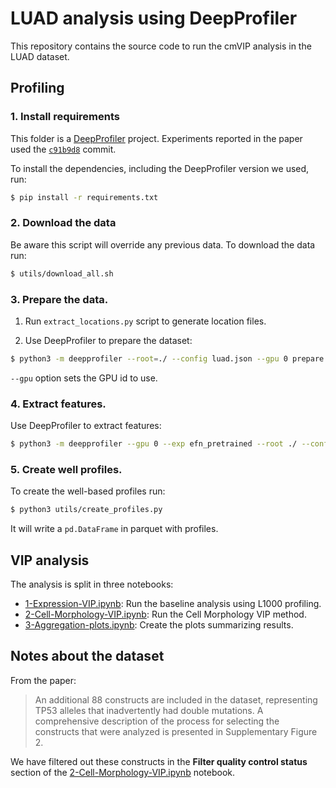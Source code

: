 # LUAD analysis using DeepProfiler

This repository contains the source code to run the cmVIP analysis in the LUAD
dataset.

## Profiling

### 1. Install requirements

This folder is a [DeepProfiler](https://github.com/cytomining/DeepProfiler)
project.  Experiments reported in the paper used the
[`c91b9d8`](https://github.com/cytomining/DeepProfiler/tree/c91b9d821a37d90583d19d209be2e53fe3f08d8d#quick-guide)
commit.

To install the dependencies, including the DeepProfiler version we used, run:
```bash
$ pip install -r requirements.txt
```

### 2. Download the data

Be aware this script will override any previous data. To download the data run:

```bash
$ utils/download_all.sh
```

### 3. Prepare the data.

 1. Run `extract_locations.py` script to generate location files.

 2. Use DeepProfiler to prepare the dataset:

```bash
$ python3 -m deepprofiler --root=./ --config luad.json --gpu 0 prepare
```

`--gpu` option sets the GPU id to use.

### 4. Extract features.

Use DeepProfiler to extract features:

```bash
$ python3 -m deepprofiler --gpu 0 --exp efn_pretrained --root ./ --config luad.json profile
```

### 5. Create well profiles.

To create the well-based profiles run:

```bash
$ python3 utils/create_profiles.py
```

It will write a `pd.DataFrame` in parquet with profiles.

## VIP analysis

The analysis is split in three notebooks:
 - [1-Expression-VIP.ipynb](1-Expression-VIP.ipynb): Run the baseline analysis using L1000 profiling.
 - [2-Cell-Morphology-VIP.ipynb](2-Cell-Morphology-VIP.ipynb): Run the Cell Morphology VIP method.
 - [3-Aggregation-plots.ipynb](3-Aggregation-plots.ipynb): Create the plots summarizing results.

## Notes about the dataset

From the paper: 
>  An additional 88 constructs are included in the dataset, representing TP53 alleles that inadvertently had double mutations. A comprehensive description of the process for selecting the constructs that were analyzed is presented in Supplementary Figure 2.

We have filtered out these constructs in the **Filter quality control status** section of the [2-Cell-Morphology-VIP.ipynb](https://github.com/broadinstitute/luad-cell-painting/blob/763436df8fc3d862a6e04e82d0847767f2378c2f/2-Cell-Morphology-VIP.ipynb) notebook.
